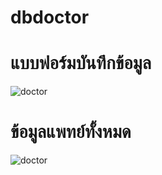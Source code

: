 # dbdoctor

# แบบฟอร์มบันทึกข้อมูล
![doctor](https://github.com/parinyaSrru/dbdoctor/blob/main/image/messageImage_1679157506541.jpg?raw=true)


# ข้อมูลแพทย์ทั้งหมด
![doctor](https://github.com/parinyaSrru/dbdoctor/blob/main/image/MicrosoftTeams-image.png?raw=true)
